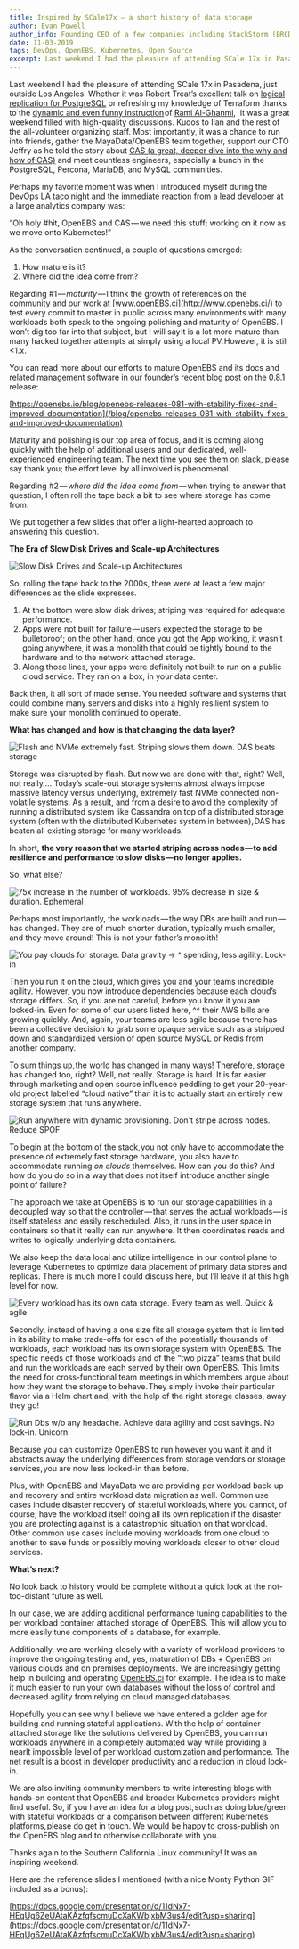 ```yaml
---
title: Inspired by SCale17x — a short history of data storage
author: Evan Powell
author_info: Founding CEO of a few companies including StackStorm (BRCD) and Nexenta — and CEO & Chairman of OpenEBS/MayaData. ML and DevOps and Python, oh my!
date: 11-03-2019
tags: DevOps, OpenEBS, Kubernetes, Open Source
excerpt: Last weekend I had the pleasure of attending SCale 17x in Pasadena, just outside Los Angeles. Whether it was Robert Treat’s excellent talk on logical replication for PostgreSQL or refreshing my knowledge of Terraform
---
```


Last weekend I had the pleasure of attending SCale 17x in Pasadena, just outside Los Angeles. Whether it was Robert Treat’s excellent talk on [logical replication for PostgreSQL](https://www.socallinuxexpo.org/scale/17x/presentations/postgres-logical-replication-lets-do-it-live) or refreshing my knowledge of Terraform thanks to the [dynamic and even funny instruction](https://www.socallinuxexpo.org/scale/17x/presentations/terraform-50-minutes) of [Rami Al-Ghanmi](https://twitter.com/alghanmi),  it was a great weekend filled with high-quality discussions. Kudos to Ilan and the rest of the all-volunteer organizing staff. Most importantly, it was a chance to run into friends, gather the MayaData/OpenEBS team together, support our CTO Jeffry as he told the story about [CAS (a great, deeper dive into the why and how of CAS)](https://www.socallinuxexpo.org/scale/17x/presentations/container-attached-storage-cas-openebs) and meet countless engineers, especially a bunch in the PostgreSQL, Percona, MariaDB, and MySQL communities.

Perhaps my favorite moment was when I introduced myself during the DevOps LA taco night and the immediate reaction from a lead developer at a large analytics company was:

“Oh holy #hit, OpenEBS and CAS — we need this stuff; working on it now as we move onto Kubernetes!”

As the conversation continued, a couple of questions emerged:

1. How mature is it?
2. Where did the idea come from?

Regarding #1 — *maturity* — I think the growth of references on the community and our work at [www.openEBS.ci](http://www.openebs.ci/) to test every commit to master in public across many environments with many workloads both speak to the ongoing polishing and maturity of OpenEBS. I won’t dig too far into that subject, but I will say it is a lot more mature than many hacked together attempts at simply using a local PV. However, it is still <1.x.

You can read more about our efforts to mature OpenEBS and its docs and related management software in our founder’s recent blog post on the 0.8.1 release:

[https://openebs.io/blog/openebs-releases-081-with-stability-fixes-and-improved-documentation](/blog/openebs-releases-081-with-stability-fixes-and-improved-documentation)

Maturity and polishing is our top area of focus, and it is coming along quickly with the help of additional users and our dedicated, well-experienced engineering team. The next time you see them [on slack](https://openebs-community.slack.com/), please say thank you; the effort level by all involved is phenomenal.

Regarding #2 — *where did the idea come from* — when trying to answer that question, I often roll the tape back a bit to see where storage has come from.

We put together a few slides that offer a light-hearted approach to answering this question.

**The Era of Slow Disk Drives and Scale-up Architectures**

![Slow Disk Drives and Scale-up Architectures](https://cdn-images-1.medium.com/max/800/0*6SPflCuTGC2rWXmH)

So, rolling the tape back to the 2000s, there were at least a few major differences as the slide expresses.

1. At the bottom were slow disk drives; striping was required for adequate performance.
2. Apps were not built for failure — users expected the storage to be bulletproof; on the other hand, once you got the App working, it wasn’t going anywhere, it was a monolith that could be tightly bound to the hardware and to the network attached storage.
3. Along those lines, your apps were definitely not built to run on a public cloud service. They ran on a box, in your data center.

Back then, it all sort of made sense. You needed software and systems that could combine many servers and disks into a highly resilient system to make sure your monolith continued to operate.

**What has changed and how is that changing the data layer?**

![Flash and NVMe extremely fast. Striping slows them down. DAS beats storage](https://cdn-images-1.medium.com/max/800/0*ZJ8CaKQdxEesL7eE)

Storage was disrupted by flash. But now we are done with that, right? Well, not really…. Today’s scale-out storage systems almost always impose massive latency versus underlying, extremely fast NVMe connected non-volatile systems. As a result, and from a desire to avoid the complexity of running a distributed system like Cassandra on top of a distributed storage system (often with the distributed Kubernetes system in between), DAS has beaten all existing storage for many workloads.

In short, **the very reason that we started striping across nodes — to add resilience and performance to slow disks — no longer applies.**

So, what else?

![75x increase in the number of workloads. 95% decrease in size & duration. Ephemeral](https://cdn-images-1.medium.com/max/800/0*VzhXdDLpxtERp1Sk)

Perhaps most importantly, the workloads — the way DBs are built and run — has changed. They are of much shorter duration, typically much smaller, and they move around! This is not your father’s monolith!

![You pay clouds for storage. Data gravity -> ^ spending, less agility. Lock-in](https://cdn-images-1.medium.com/max/800/0*Yuk0vAdoZe4qp24s)

Then you run it on the cloud, which gives you and your teams incredible agility. However, you now introduce dependencies because each cloud’s storage differs. So, if you are not careful, before you know it you are locked-in. Even for some of our users listed here, ^^ their AWS bills are growing quickly. And, again, your teams are less agile because there has been a collective decision to grab some opaque service such as a stripped down and standardized version of open source MySQL or Redis from another company.

To sum things up, the world has changed in many ways! Therefore, storage has changed too, right? Well, not really. Storage is hard. It is far easier through marketing and open source influence peddling to get your 20-year-old project labelled “cloud native” than it is to actually start an entirely new storage system that runs anywhere.

![Run anywhere with dynamic provisioning. Don't stripe across nodes. Reduce SPOF](https://cdn-images-1.medium.com/max/800/0*vNlv_UcOVV5Y456W)

To begin at the bottom of the stack, you not only have to accommodate the presence of extremely fast storage hardware, you also have to accommodate running *on clouds* themselves. How can you do this? And how do you do so in a way that does not itself introduce another single point of failure?

The approach we take at OpenEBS is to run our storage capabilities in a decoupled way so that the controller — that serves the actual workloads — is itself stateless and easily rescheduled. Also, it runs in the user space in containers so that it really can run anywhere. It then coordinates reads and writes to logically underlying data containers.

We also keep the data local and utilize intelligence in our control plane to leverage Kubernetes to optimize data placement of primary data stores and replicas. There is much more I could discuss here, but I’ll leave it at this high level for now.

![Every workload has its own data storage. Every team as well. Quick & agile](https://cdn-images-1.medium.com/max/800/0*ZFFma1SdaG9GaiAS)

Secondly, instead of having a one size fits all storage system that is limited in its ability to make trade-offs for each of the potentially thousands of workloads, each workload has its own storage system with OpenEBS. The specific needs of those workloads and of the “two pizza” teams that build and run the workloads are each served by their own OpenEBS. This limits the need for cross-functional team meetings in which members argue about how they want the storage to behave. They simply invoke their particular flavor via a Helm chart and, with the help of the right storage classes, away they go!

![Run Dbs w/o any headache. Achieve data agility and cost savings. No lock-in. Unicorn](https://cdn-images-1.medium.com/max/800/0*w9bt1flsblASWqcG)

Because you can customize OpenEBS to run however you want it and it abstracts away the underlying differences from storage vendors or storage services, you are now less locked-in than before.

Plus, with OpenEBS and MayaData we are providing per workload back-up and recovery and entire workload data migration as well. Common use cases include disaster recovery of stateful workloads, where you cannot, of course, have the workload itself doing all its own replication if the disaster you are protecting against is a catastrophic situation on that workload. Other common use cases include moving workloads from one cloud to another to save funds or possibly moving workloads closer to other cloud services.

**What’s next?**

No look back to history would be complete without a quick look at the not-too-distant future as well.

In our case, we are adding additional performance tuning capabilities to the per workload container attached storage of OpenEBS. This will allow you to more easily tune components of a database, for example.

Additionally, we are working closely with a variety of workload providers to improve the ongoing testing and, yes, maturation of DBs + OpenEBS on various clouds and on premises deployments. We are increasingly getting help in building and operating [OpenEBS.ci](http://openebs.ci/) for example. The idea is to make it much easier to run your own databases without the loss of control and decreased agility from relying on cloud managed databases.

Hopefully you can see why I believe we have entered a golden age for building and running stateful applications. With the help of container attached storage like the solutions delivered by OpenEBS, you can run workloads anywhere in a completely automated way while providing a nearlt impossible level of per workload customization and performance. The net result is a boost in developer productivity and a reduction in cloud lock-in.

We are also inviting community members to write interesting blogs with hands-on content that OpenEBS and broader Kubernetes providers might find useful. So, if you have an idea for a blog post, such as doing blue/green with stateful workloads or a comparison between different Kubernetes platforms, please do get in touch. We would be happy to cross-publish on the OpenEBS blog and to otherwise collaborate with you.

Thanks again to the Southern California Linux community! It was an inspiring weekend.

Here are the reference slides I mentioned (with a nice Monty Python GIF included as a bonus):

[https://docs.google.com/presentation/d/11dNx7-HEqUg6ZeUAtaKAzfqfscmuDcXaKWbjxbM3us4/edit?usp=sharing](https://docs.google.com/presentation/d/11dNx7-HEqUg6ZeUAtaKAzfqfscmuDcXaKWbjxbM3us4/edit?usp=sharing)
